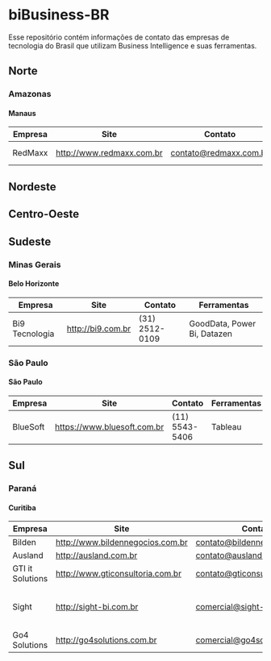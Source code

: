 # biBusiness-BR
Esse repositório contém informações de contato das empresas de tecnologia do Brasil que utilizam Business Intelligence e suas ferramentas.

## Norte

### Amazonas

#### Manaus

Empresa | Site | Contato | Ferramentas
 --- | --- | --- | --- 
RedMaxx | http://www.redmaxx.com.br | contato@redmaxx.com.br | Qlik, Power Bi


## Nordeste

## Centro-Oeste

## Sudeste

### Minas Gerais

#### Belo Horizonte

Empresa | Site | Contato | Ferramentas
 --- | --- | --- | --- 
Bi9 Tecnologia | http://bi9.com.br | (31) 2512-0109 | GoodData, Power Bi, Datazen 

### São Paulo

#### São Paulo

Empresa | Site | Contato | Ferramentas
 --- | --- | --- | --- 
BlueSoft | https://www.bluesoft.com.br | (11) 5543-5406 | Tableau 


## Sul

### Paraná

#### Curitiba

Empresa | Site | Contato | Ferramentas
 --- | --- | --- | --- 
Bilden | http://www.bildennegocios.com.br | contato@bildennegocios.com.br | Qlik, Altery
Ausland | http://ausland.com.br | contato@ausland.com.br | Qlik
GTI it Solutions | http://www.gticonsultoria.com.br | contato@gticonsultoria.com.br | Power Bi
Sight | http://sight-bi.com.br | comercial@sight-bi.com.br | QlikView, Pentaho, MicroStrategy, Cognos
Go4 Solutions | http://go4solutions.com.br | comercial@go4solutions.com.br | Qlik

